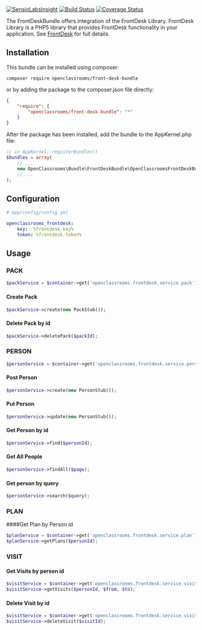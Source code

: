 [![SensioLabsInsight](https://insight.sensiolabs.com/projects/35e8fb65-9fb3-4e98-82dd-305ef058a784/mini.png)](https://insight.sensiolabs.com/projects/35e8fb65-9fb3-4e98-82dd-305ef058a784)
[![Build Status](https://travis-ci.org/OpenClassrooms/FrontDeskBundle.svg?branch=master)](https://travis-ci.org/OpenClassrooms/FrontDeskBundle.svg?branch=master)
[![Coverage Status](https://coveralls.io/repos/github/OpenClassrooms/FrontDeskBundle/badge.svg?branch=master)](https://coveralls.io/github/OpenClassrooms/FrontDeskBundle?branch=master)

The FrontDeskBundle offers integration of the FrontDesk Library.
FrontDesk Library is a PHP5 library that provides FrontDesk functionality in your application.
See [FrontDesk](https://github.com/OpenClassrooms/FrontDesk) for full details.

## Installation
This bundle can be installed using composer:

```composer require openclassrooms/front-desk-bundle```

or by adding the package to the composer.json file directly:

```json
{
    "require": {
        "openclassrooms/front-desk-bundle": "*"
    }
}
```

After the package has been installed, add the bundle to the AppKernel.php file:
```php
// in AppKernel::registerBundles()
$bundles = array(
    // ...
    new OpenClassrooms\Bundle\FrontDeskBundle\OpenClassroomsFrontDeskBundle(),
    // ...
);
```

## Configuration
```yml
# app/config/config.yml

openclassrooms_frontdesk:
    key:  %frontdesk.key%
    token: %frontdesk.token%
```

## Usage

### PACK
```php
$packService = $container->get('openclassrooms.frontdesk.service.pack');
```
#### Create Pack 
```php
$packService->create(new PackStub());
```
#### Delete Pack by id
```php
$packService->deletePack($packId); 
```

### PERSON
```php 
$personService = $container->get('openclassrooms.frontdesk.service.person');
```
#### Post Person
```php 
$personService->create(new PersonStub());
```
#### Put Person
```php 
$personService->update(new PersonStub());
```
#### Get Person by id
```php 
$personService->find($personId);
```
#### Get All People
```php 
$personService->findAll($page);
```
#### Get person by query
```php 
$personService->search($query);
```

### PLAN
####Get Plan by Person id 
```php
$planService = $container->get('openclassrooms.frontdesk.service.plan');
$planService->getPlans($personId);
```

### VISIT
#### Get Visits by person id 
```php
$visitService = $container->get('openclassrooms.frontdesk.service.visit');
$visitService->getVisits($personId, $from, $to);
```
#### Delete Visit by id 
```php
$visitService = $container->get('openclassrooms.frontdesk.service.visit');
$visitService->deleteVisit($visitId);
```
